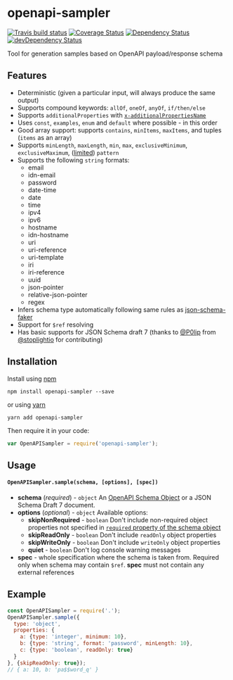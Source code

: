# openapi-sampler

[![Travis build status](http://img.shields.io/travis/Redocly/openapi-sampler.svg?style=flat)](https://travis-ci.org/Redocly/openapi-sampler) [![Coverage Status](https://coveralls.io/repos/Redocly/openapi-sampler/badge.svg?branch=master&service=github)](https://coveralls.io/github/Redocly/openapi-sampler?branch=master) [![Dependency Status](https://david-dm.org/Redocly/openapi-sampler.svg)](https://david-dm.org/Redocly/openapi-sampler) [![devDependency Status](https://david-dm.org/Redocly/openapi-sampler/dev-status.svg)](https://david-dm.org/Redocly/openapi-sampler#info=devDependencies)

Tool for generation samples based on OpenAPI payload/response schema

## Features

- Deterministic (given a particular input, will always produce the same output)
- Supports compound keywords: `allOf`, `oneOf`, `anyOf`, `if/then/else`
- Supports `additionalProperties` with [`x-additionalPropertiesName`](https://github.com/Redocly/redoc/blob/master/docs/redoc-vendor-extensions.md#x-additionalpropertiesname)
- Uses `const`, `examples`, `enum` and `default` where possible - in this order
- Good array support: supports `contains`, `minItems`, `maxItems`, and tuples (`items` as an array)
- Supports `minLength`, `maxLength`, `min`, `max`, `exclusiveMinimum`, `exclusiveMaximum`, ([limited](https://fakerjs.dev/api/helpers.html#fromregexp)) `pattern`
- Supports the following `string` formats:
  - email
  - idn-email
  - password
  - date-time
  - date
  - time
  - ipv4
  - ipv6
  - hostname
  - idn-hostname
  - uri
  - uri-reference
  - uri-template
  - iri
  - iri-reference
  - uuid
  - json-pointer
  - relative-json-pointer
  - regex
- Infers schema type automatically following same rules as [json-schema-faker](https://www.npmjs.com/package/json-schema-faker#inferred-types)
- Support for `$ref` resolving
- Has basic supports for JSON Schema draft 7 (thanks to [@P0lip](https://github.com/P0lip) from [@stoplightio](https://github.com/stoplightio) for contributing)

## Installation

Install using [npm](https://docs.npmjs.com/getting-started/what-is-npm)

    npm install openapi-sampler --save

or using [yarn](https://yarnpkg.com)

    yarn add openapi-sampler

Then require it in your code:

```js
var OpenAPISampler = require('openapi-sampler');
```

## Usage
#### `OpenAPISampler.sample(schema, [options], [spec])`
- **schema** (_required_) - `object`
An [OpenAPI Schema Object](http://swagger.io/specification/#schemaObject) or a JSON Schema Draft 7 document.
- **options** (_optional_) - `object`
Available options:
  - **skipNonRequired** - `boolean`
  Don't include non-required object properties not specified in [`required` property of the schema object](https://swagger.io/docs/specification/data-models/data-types/#required)
  - **skipReadOnly** - `boolean`
  Don't include `readOnly` object properties
  - **skipWriteOnly** - `boolean`
  Don't include `writeOnly` object properties
  - **quiet** - `boolean`
  Don't log console warning messages
- **spec** - whole specification where the schema is taken from. Required only when schema may contain `$ref`. **spec** must not contain any external references

## Example
```js
const OpenAPISampler = require('.');
OpenAPISampler.sample({
  type: 'object',
  properties: {
    a: {type: 'integer', minimum: 10},
    b: {type: 'string', format: 'password', minLength: 10},
    c: {type: 'boolean', readOnly: true}
  }
}, {skipReadOnly: true});
// { a: 10, b: 'pa$$word_q' }
```
